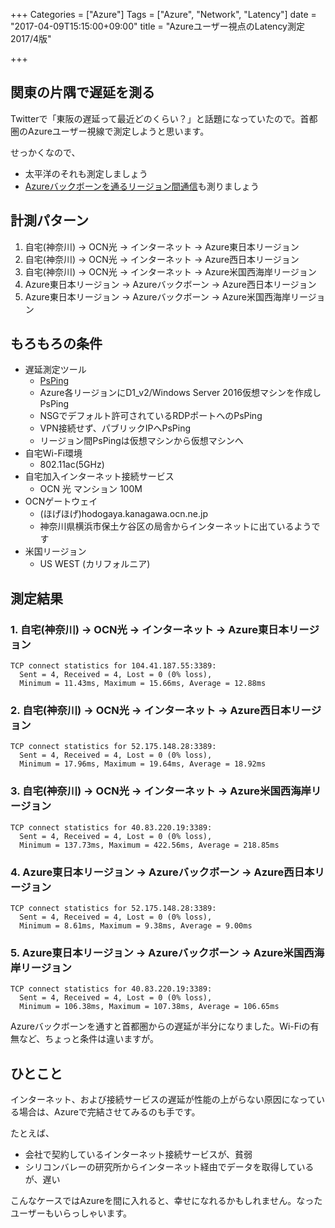 +++
Categories = ["Azure"]
Tags = ["Azure", "Network", "Latency"]
date = "2017-04-09T15:15:00+09:00"
title = "Azureユーザー視点のLatency測定 2017/4版"

+++

## 関東の片隅で遅延を測る
Twitterで「東阪の遅延って最近どのくらい？」と話題になっていたので。首都圏のAzureユーザー視線で測定しようと思います。

せっかくなので、

* 太平洋のそれも測定しましょう
* [Azureバックボーンを通るリージョン間通信](https://azure.microsoft.com/en-us/blog/how-microsoft-builds-its-fast-and-reliable-global-network/)も測りましょう

## 計測パターン

1. 自宅(神奈川) -> OCN光 -> インターネット -> Azure東日本リージョン
2. 自宅(神奈川) -> OCN光 -> インターネット -> Azure西日本リージョン
3. 自宅(神奈川) -> OCN光 -> インターネット -> Azure米国西海岸リージョン
4. Azure東日本リージョン -> Azureバックボーン -> Azure西日本リージョン
5. Azure東日本リージョン -> Azureバックボーン -> Azure米国西海岸リージョン

## もろもろの条件

* 遅延測定ツール
  * [PsPing](https://technet.microsoft.com/en-us/sysinternals/psping.aspx)
  * Azure各リージョンにD1_v2/Windows Server 2016仮想マシンを作成しPsPing
  * NSGでデフォルト許可されているRDPポートへのPsPing
  * VPN接続せず、パブリックIPへPsPing
  * リージョン間PsPingは仮想マシンから仮想マシンへ
* 自宅Wi-Fi環境
  * 802.11ac(5GHz)
* 自宅加入インターネット接続サービス
  * OCN 光 マンション 100M
* OCNゲートウェイ
  * (ほげほげ)hodogaya.kanagawa.ocn.ne.jp
  * 神奈川県横浜市保土ケ谷区の局舎からインターネットに出ているようです
* 米国リージョン
  * US WEST (カリフォルニア)

## 測定結果

### 1. 自宅(神奈川) -> OCN光 -> インターネット -> Azure東日本リージョン

```
TCP connect statistics for 104.41.187.55:3389:
  Sent = 4, Received = 4, Lost = 0 (0% loss),
  Minimum = 11.43ms, Maximum = 15.66ms, Average = 12.88ms
```

### 2. 自宅(神奈川) -> OCN光 -> インターネット -> Azure西日本リージョン

```
TCP connect statistics for 52.175.148.28:3389:
  Sent = 4, Received = 4, Lost = 0 (0% loss),
  Minimum = 17.96ms, Maximum = 19.64ms, Average = 18.92ms
```

### 3. 自宅(神奈川) -> OCN光 -> インターネット -> Azure米国西海岸リージョン

```
TCP connect statistics for 40.83.220.19:3389:
  Sent = 4, Received = 4, Lost = 0 (0% loss),
  Minimum = 137.73ms, Maximum = 422.56ms, Average = 218.85ms
```

### 4. Azure東日本リージョン -> Azureバックボーン -> Azure西日本リージョン

```
TCP connect statistics for 52.175.148.28:3389:
  Sent = 4, Received = 4, Lost = 0 (0% loss),
  Minimum = 8.61ms, Maximum = 9.38ms, Average = 9.00ms
```

### 5. Azure東日本リージョン -> Azureバックボーン -> Azure米国西海岸リージョン

```
TCP connect statistics for 40.83.220.19:3389:
  Sent = 4, Received = 4, Lost = 0 (0% loss),
  Minimum = 106.38ms, Maximum = 107.38ms, Average = 106.65ms
```

Azureバックボーンを通すと首都圏からの遅延が半分になりました。Wi-Fiの有無など、ちょっと条件は違いますが。

## ひとこと

インターネット、および接続サービスの遅延が性能の上がらない原因になっている場合は、Azureで完結させてみるのも手です。

たとえば、

* 会社で契約しているインターネット接続サービスが、貧弱
* シリコンバレーの研究所からインターネット経由でデータを取得しているが、遅い

こんなケースではAzureを間に入れると、幸せになれるかもしれません。なったユーザーもいらっしゃいます。